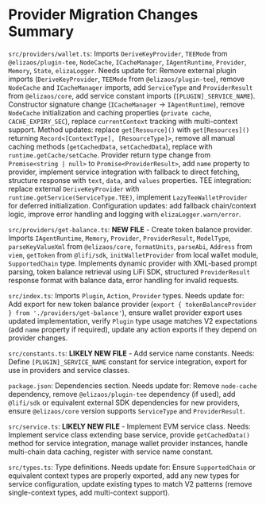 # **Provider Migration Changes Summary**

`src/providers/wallet.ts`: Imports `DeriveKeyProvider`, `TEEMode` from `@elizaos/plugin-tee`, `NodeCache`, `ICacheManager`, `IAgentRuntime`, `Provider`, `Memory`, `State`, `elizaLogger`. Needs update for: Remove external plugin imports (`DeriveKeyProvider`, `TEEMode` from `@elizaos/plugin-tee`), remove `NodeCache` and `ICacheManager` imports, add `ServiceType` and `ProviderResult` from `@elizaos/core`, add service constant imports (`[PLUGIN]_SERVICE_NAME`). Constructor signature change (`ICacheManager` -> `IAgentRuntime`), remove `NodeCache` initialization and caching properties (`private cache`, `CACHE_EXPIRY_SEC`), replace `currentContext` tracking with multi-context support. Method updates: replace `get[Resource]()` with `get[Resources]()` returning `Record<[ContextType], [ResourceType]>`, remove all manual caching methods (`getCachedData`, `setCachedData`), replace with `runtime.getCache/setCache`. Provider return type change from `Promise<string | null>` to `Promise<ProviderResult>`, add `name` property to provider, implement service integration with fallback to direct fetching, structure response with `text`, `data`, and `values` properties. TEE integration: replace external `DeriveKeyProvider` with `runtime.getService(ServiceType.TEE)`, implement `LazyTeeWalletProvider` for deferred initialization. Configuration updates: add fallback chain/context logic, improve error handling and logging with `elizaLogger.warn/error`.

`src/providers/get-balance.ts`: **NEW FILE** - Create token balance provider. Imports `IAgentRuntime`, `Memory`, `Provider`, `ProviderResult`, `ModelType`, `parseKeyValueXml` from `@elizaos/core`, `formatUnits`, `parseAbi`, `Address` from `viem`, `getToken` from `@lifi/sdk`, `initWalletProvider` from local wallet module, `SupportedChain` type. Implements dynamic provider with XML-based prompt parsing, token balance retrieval using LiFi SDK, structured `ProviderResult` response format with balance data, error handling for invalid requests.

`src/index.ts`: Imports `Plugin`, `Action`, `Provider` types. Needs update for: Add export for new token balance provider (`export { tokenBalanceProvider } from './providers/get-balance'`), ensure wallet provider export uses updated implementation, verify `Plugin` type usage matches V2 expectations (add `name` property if required), update any action exports if they depend on provider changes.

`src/constants.ts`: **LIKELY NEW FILE** - Add service name constants. Needs: Define `[PLUGIN]_SERVICE_NAME` constant for service integration, export for use in providers and service classes.

`package.json`: Dependencies section. Needs update for: Remove `node-cache` dependency, remove `@elizaos/plugin-tee` dependency (if used), add `@lifi/sdk` or equivalent external SDK dependencies for new providers, ensure `@elizaos/core` version supports `ServiceType` and `ProviderResult`.

`src/service.ts`: **LIKELY NEW FILE** - Implement EVM service class. Needs: Implement service class extending base service, provide `getCachedData()` method for service integration, manage wallet provider instances, handle multi-chain data caching, register with service name constant.

`src/types.ts`: Type definitions. Needs update for: Ensure `SupportedChain` or equivalent context types are properly exported, add any new types for service configuration, update existing types to match V2 patterns (remove single-context types, add multi-context support).
